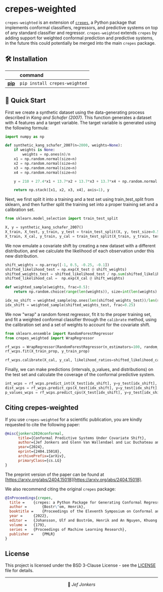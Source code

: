 # crepes-weighted

`crepes-weighted` is an extension of [`crepes`](https://github.com/henrikbostrom/crepes), a Python package that implements conformal classifiers, regressors, and predictive systems on top of any standard classifier and regressor. `crepes-weighted` extends `crepes` by adding support for weighted conformal prediction and predictive systems, in the future this could potentially be merged into the main `crepes` package.

## 🛠️ Installation

|                                                      | command                               |
| :--------------------------------------------------- | :------------------------------------ |
| [**pip**](https://pypi.org/project/crepes-weighted)          | `pip install crepes-weighted`                  |

## :rocket: Quick Start
First we create a synthetic dataset using the data-generating process described in *Kang and Schafer (2007)*. This function generates a dataset with 4 features and a target variable. The target variable is generated using the following formula:
```python
import numpy as np

def synthetic_kang_schafer_2007(n=2000, weights=None):
    if weights is None:
        weights = np.ones(n)/n
    x1 = np.random.normal(size=n)
    x2 = np.random.normal(size=n)
    x3 = np.random.normal(size=n)
    x4 = np.random.normal(size=n)

    y = 210 + 27.4*x1 + 13.7*x2 + 13.7*x3 + 13.7*x4 + np.random.normal(size=n)

    return np.stack([x1, x2, x3, x4], axis=1), y
```

Next, we first split it into a training and a test set using train_test_split from sklearn, and then further split the training set into a proper training set and a calibration set.
```python
from sklearn.model_selection import train_test_split

X, y = synthetic_kang_schafer_2007()
X_train, X_test, y_train, y_test = train_test_split(X, y, test_size=0.5)
X_train, X_cal, y_train, y_cal = train_test_split(X_train, y_train, test_size=0.5)
```
We now emulate a covariate shift by creating a new dataset with a different distribution, and we calculate the likelihood of each observation under this new distribution.
```python
shift_weights = np.array([-1, 0.5, -0.25, -0.1])
shifted_likelihood_test = np.exp(X_test @ shift_weights)
shifted_weights_test = shifted_likelihood_test / np.sum(shifted_likelihood_test)
shifted_likelihood_cal =  np.exp(X_cal @ shift_weights)

def weighted_sample(weights, frac=0.5):
    return np.random.choice(range(len(weights)), size=int(len(weights) * frac), p=weights)

idx_no_shift = weighted_sample(np.ones(len(shifted_weights_test))/len(shifted_weights_test), frac=0.25)
idx_shift = weighted_sample(shifted_weights_test, frac=0.25)
```
We now "wrap" a random forest regressor, fit it to the proper training set, and fit a weighted conformal classifier through the `calibrate` method, using the calibration set and a set of weights to account for the covariate shift.
```python
from sklearn.ensemble import RandomForestRegressor
from crepes_weighted import WrapRegressor

rf_wcps = WrapRegressor(RandomForestRegressor(n_estimators=100, random_state=17))
rf_wcps.fit(X_train_prop, y_train_prop)

rf_wcps.calibrate(X_cal, y_cal, likelihood_ratios=shifted_likelihood_cal, cps=True)
```
Finally, we can make predictions (intervals, p_values, and distributions) on the test set and calculate the coverage of the conformal predictive system.
```python
int_wcps = rf_wcps.predict_int(X_test[idx_shift], y=y_test[idx_shift], likelihood_ratios=shifted_likelihood_test[idx_shift])
dist_wcps = rf_wcps.predict_cps(X_test[idx_shift], y=y_test[idx_shift], likelihood_ratios=shifted_likelihood_test[idx_shift], return_cpds=True)
p_values_wcps = rf_wcps.predict_cps(X_test[idx_shift], y=y_test[idx_shift], likelihood_ratios=shifted_likelihood_test[idx_shift])
```

## Citing crepes-weighted

If you use `crepes-weighted` for a scientific publication, you are kindly requested to cite the following paper:

```bibtex
@misc{jonkers2024conformal,
      title={Conformal Predictive Systems Under Covariate Shift},
      author={Jef Jonkers and Glenn Van Wallendael and Luc Duchateau and Sofie Van Hoecke},
      year={2024},
      eprint={2404.15018},
      archivePrefix={arXiv},
      primaryClass={cs.LG}
}
```
The preprint version of the paper can be found at [https://arxiv.org/abs/2404.15018](https://arxiv.org/abs/2404.15018).

We also recommend citing the original `crepes` package:

```bibtex
@InProceedings{crepes,
  title = 	 {crepes: a Python Package for Generating Conformal Regressors and Predictive Systems},
  author =       {Bostr\"om, Henrik},
  booktitle = 	 {Proceedings of the Eleventh Symposium on Conformal and Probabilistic Prediction and Applications},
  year = 	 {2022},
  editor = 	 {Johansson, Ulf and Boström, Henrik and An Nguyen, Khuong and Luo, Zhiyuan and Carlsson, Lars},
  volume = 	 {179},
  series = 	 {Proceedings of Machine Learning Research},
  publisher =    {PMLR}
}
```

## License
This project is licensed under the BSD 3-Clause License - see the [LICENSE](LICENSE) file for details.

- - -

<p align="center">
👤 <i>Jef Jonkers</i>
</p>

